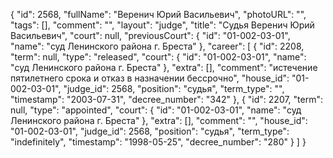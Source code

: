 {
    "id": 2568,
    "fullName": "Веренич Юрий Васильевич",
    "photoURL": "",
    "tags": [],
    "comment": "",
    "layout": "judge",
    "title": "Судья Веренич Юрий Васильевич",
    "court": null,
    "previousCourt": {
        "id": "01-002-03-01",
        "name": "суд Ленинского района г. Бреста"
    },
    "career": [
        {
            "id": 2208,
            "term": null,
            "type": "released",
            "court": {
                "id": "01-002-03-01",
                "name": "суд Ленинского района г. Бреста"
            },
            "extra": [],
            "comment": "истечение пятилетнего срока и отказ в назначении бессрочно",
            "house_id": "01-002-03-01",
            "judge_id": 2568,
            "position": "судья",
            "term_type": "",
            "timestamp": "2003-07-31",
            "decree_number": "342"
        },
        {
            "id": 2207,
            "term": null,
            "type": "appointed",
            "court": {
                "id": "01-002-03-01",
                "name": "суд Ленинского района г. Бреста"
            },
            "extra": [],
            "comment": "",
            "house_id": "01-002-03-01",
            "judge_id": 2568,
            "position": "судья",
            "term_type": "indefinitely",
            "timestamp": "1998-05-25",
            "decree_number": "280"
        }
    ]
}